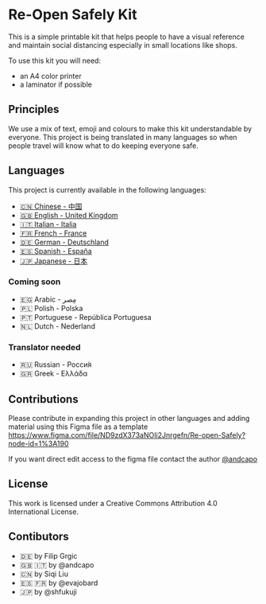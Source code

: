 # Re-Open Safely Kit
This is a simple printable kit that helps people to have a visual reference and maintain social distancing especially in small locations like shops.

To use this kit you will need:
* an A4 color printer
* a laminator if possible

## Principles
We use a mix of text, emoji and colours to make this kit understandable by everyone. This project is being translated in many languages so when people travel will know what to do keeping everyone safe.

## Languages
This project is currently available in the following languages: 

* [🇨🇳 Chinese - 中国](https://github.com/andcapo/re-open/blob/master/ZH/Chinese%20-%20Re-open%20Safely.pdf)
* [🇬🇧 English - United Kingdom](https://github.com/andcapo/re-open/blob/master/IT/Italian%20-%20Re-open%20Safely.pdf)
* [🇮🇹 Italian - Italia](https://github.com/andcapo/re-open/blob/master/EN/English%20-%20Re-open%20Safely.pdf)
* [🇫🇷 French - France](https://github.com/andcapo/re-open/blob/master/FR/French%20-%20Re-open%20Safely.pdf)
* [🇩🇪 German - Deutschland](https://github.com/andcapo/re-open/blob/master/DE/German%20-%20Re-open%20Safely.pdf)
* [🇪🇸 Spanish - España](https://github.com/andcapo/re-open/blob/master/DE/German%20-%20Re-open%20Safely.pdf)
* [🇯🇵 Japanese - 日本](https://github.com/andcapo/re-open/blob/master/DE/German%20-%20Re-open%20Safely.pdf)

### Coming soon
* 🇪🇬 Arabic - مِصر
* 🇵🇱 Polish - Polska
* 🇵🇹 Portuguese - República Portuguesa
* 🇳🇱 Dutch - Nederland

### Translator needed
* 🇷🇺 Russian - Росси́я
* 🇬🇷 Greek - Ελλάδα

## Contributions
Please contribute in expanding this project in other languages and adding material using this Figma file as a template
https://www.figma.com/file/ND9zdX373aNOIi2Jnrgefn/Re-open-Safely?node-id=1%3A190

If you want direct edit access to the figma file contact the author [@andcapo](https://github.com/andcapo)

## License
This work is licensed under a Creative Commons Attribution 4.0 International License.

## Contibutors
* 🇩🇪 by Filip Grgic
* 🇬🇧 🇮🇹 by @andcapo
* 🇨🇳 by Siqi Liu
* 🇪🇸 🇫🇷 by @evajobard
* 🇯🇵 by @shfukuji
